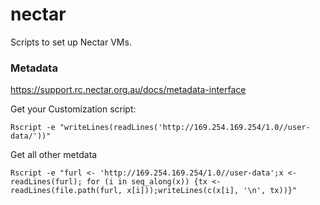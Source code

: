nectar
======

Scripts to set up Nectar VMs. 



### Metadata

https://support.rc.nectar.org.au/docs/metadata-interface

Get your Customization script: 

```{r,eval=FALSE}
Rscript -e "writeLines(readLines('http://169.254.169.254/1.0//user-data/'))"
```

Get all other metdata

```{r,eval=FALSE}
Rscript -e "furl <- 'http://169.254.169.254/1.0//user-data';x <- readLines(furl); for (i in seq_along(x)) {tx <- readLines(file.path(furl, x[i]));writeLines(c(x[i], '\n', tx))}"
```



